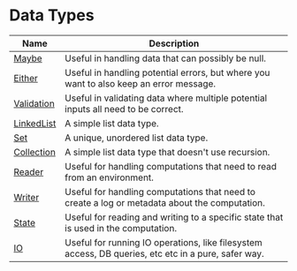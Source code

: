 # Data Types

| Name       | Description |
| ---------- | ----------- |
| [Maybe](Maybe.md) | Useful in handling data that can possibly be null. |
| [Either](Either.md) | Useful in handling potential errors, but where you want to also keep an error message. |
| [Validation](Validation.md) | Useful in validating data where multiple potential inputs all need to be correct. |
| [LinkedList](LinkedList.md) | A simple list data type. |
| [Set](Set.md) | A  unique, unordered list data type. |
| [Collection](Collection.md) | A simple list data type that doesn't use recursion. |
| [Reader](Reader.md) | Useful for handling computations that need to read from an environment. |
| [Writer](Writer.md) | Useful for handling computations that need to create a log or metadata about the computation. |
| [State](State.md) | Useful for reading and writing to a specific state that is used in the computation. |
| [IO](IO.md) | Useful for running IO operations, like filesystem access, DB queries, etc etc in a pure, safer way. |

